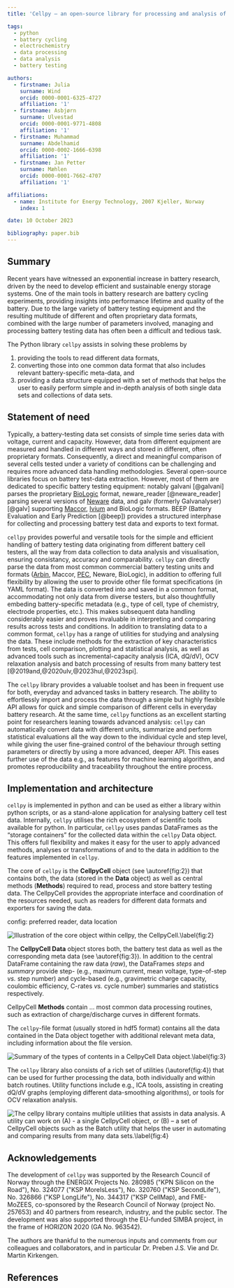```yaml
---
title: 'Cellpy – an open-source library for processing and analysis of battery testing data'

tags:
  - python
  - battery cycling
  - electrochemistry
  - data processing
  - data analysis
  - battery testing

authors:
  - firstname: Julia
    surname: Wind
    orcid: 0000-0001-6325-4727
    affiliation: '1'
  - firstname: Asbjørn
    surname: Ulvestad
    orcid: 0000-0001-9771-4808
    affiliation: '1'
  - firstname: Muhammad
    surname: Abdelhamid
    orcid: 0000-0002-1666-6398
    affiliation: '1'
  - firstname: Jan Petter
    surname: Mæhlen
    orcid: 0000-0001-7662-4707
    affiliation: '1'

affiliations:
  - name: Institute for Energy Technology, 2007 Kjeller, Norway
    index: 1

date: 10 October 2023

bibliography: paper.bib
---
```


## Summary

Recent years have witnessed an exponential increase in battery research, driven by the need to develop efficient and sustainable energy storage systems. One of the main tools in battery research are battery cycling experiments, providing insights into performance lifetime and quality of the battery. Due to the large variety of battery testing equipment and the resulting multitude of different and often proprietary data formats, combined with the large number of parameters involved, managing and processing battery testing data has often been a difficult and tedious task.

The Python library `cellpy` assists in solving these problems by

1. providing the tools to read different data formats,
2. converting those into one common data format that also includes relevant battery-specific meta-data, and
3. providing a data structure equipped with a set of methods that helps the user to easily perform simple and in-depth analysis of both single data sets and collections of data sets.

## Statement of need

Typically, a battery-testing data set consists of simple time series data with voltage, current and capacity. <!--- The most common way of structuring battery data is to split the time series data into so-called battery cycles(charge & discharge), where each cycle consists of several steps. \autoref{fig:1} illustrates a typical data set containing one full cycle consisting of four steps (“s1” to “s4”). Analysing individual cycles and steps allows to gain a detailed understanding of the battery cell. ![Illustration of battery cell test data.\label{fig:1}](./Figures/Cell-test-data.jpg) -->
However, data from different equipment are measured and handled in different ways and stored in different, often proprietary formats. Consequently, a direct and meaningful comparison of several cells tested under a variety of conditions can be challenging and requires more advanced data handling methodologies.
Several open-source libraries focus on battery test-data extraction. However, most of them are dedicated to specific battery testing equipment: notably galvani [@galvani] parses the proprietary [BioLogic](https://www.biologic.net/) format, neware_reader [@neware_reader] parsing several versions of [Neware](https://newarebattery.com/) data, and galv (formerly Galvanalyser) [@galv] supporting [Maccor](http://www.maccor.com/), [Ivium](https://www.ivium.com/) and BioLogic formats. BEEP (Battery Evaluation and Early Prediction [@beep]) provides a structured interphase for collecting and processing battery test data and exports to text format.

`cellpy` provides powerful and versatile tools for the simple and efficient handling of battery testing data originating from different battery cell testers, all the way from data collection to data analysis and visualisation, ensuring consistancy, accuracy and comparability. `cellpy` can directly parse the data from most common commercial battery testing units and formats ([Arbin](http://www.arbin.com/), Maccor, [PEC](https://www.peccorp.com/battery-testing-solutions/), Neware, BioLogic), in addition to offering full flexibility by allowing the user to provide other file format specifications (in YAML format). The data is converted into and saved in a common format, accommodating not only data from diverse testers, but also thoughtfully embeding battery-specific metadata (e.g., type of cell, type of chemistry, electrode properties, etc.). This makes subsequent data handling considerably easier and proves invaluable in interpreting and comparing results across tests and conditions. In addition to translating data to a common format, `cellpy` has a range of utilities for studying and analysing the data. These include methods for the extraction of key characteristics from tests, cell comparison, plotting and statistical analysis, as well as advanced tools such as incremental-capacity analysis (ICA, dQ/dV), OCV relaxation analysis and batch processing of results from many battery test [@2019and,@2020ulv,@2023hul,@2023spi].

The `cellpy` library provides a valuable toolset and has been in frequent use for both, everyday and advanced tasks in battery research. The ability to effortlessly import and process the data through a simple but highly flexible API allows for quick and simple comparison of different cells in everyday battery research. At the same time, `cellpy` functions as an excellent starting point for researchers leaning towards advanced analysis: `cellpy` can automatically convert data with different units, summarize and perform statistical evaluations all the way down to the individual cycle and step level, while giving the user fine-grained control of the behaviour through setting parameters or directly by using a more advanced, deeper API. This eases further use of the data e.g., as features for machine learning algorithm, and promotes reproducibility and traceability throughout the entire process.

## Implementation and architecture

`cellpy` is implemented in python and can be used as either a library within python scripts, or as a stand-alone application for analysing battery cell test data. Internally, `cellpy` utilises the rich ecosystem of scientific tools available for python. In particular, `cellpy` uses pandas DataFrames as the “storage containers” for the collected data within the `cellpy` Data object. This offers full flexibility and makes it easy for the user to apply advanced methods, analyses or transformations of and to the data in addition to the features implemented in `cellpy`.

The core of `cellpy` is the **CellpyCell** object (see \autoref{fig:2}) that contains both, the data (stored in the **Data** object) as well as central methods (**Methods**) required to read, process and store battery testing data. The CellpyCell provides the appropriate interface and coordination of the resources needed, such as readers for different data formats and exporters for saving the data.

config: preferred reader, data location

![Illustration of the core object within ``cellpy``, the **CellpyCell**.\label{fig:2}](Figures/CellpyCell.jpg)

The **CellpyCell Data** object stores both, the battery test data as well as the corresponding meta data (see \autoref{fig:3}). In addition to the central DataFrame containing the raw data (*raw*), the DataFrames *steps* and *summary* provide step- (e.g., maximum current, mean voltage, type-of-step *vs.* step number) and cycle-based (e.g., gravimetric charge capacity, coulombic efficiency, C-rates *vs.* cycle number) summaries and statistics respectively.

CellpyCell **Methods** contain ... most common data processing routines, such as extraction of charge/discharge curves in different formats.

The `cellpy`-file format (usually stored in hdf5 format) contains all the data contained in the Data object together with additional relevant meta data, including information about the file version.

![Summary of the types of contents in a **CellpyCell Data** object.\label{fig:3}](Figures/CellpyData.jpg)

The `cellpy` library also consists of a rich set of utilities (\autoref{fig:4}) that can be used for further processing the data, both individually and within batch routines. Utility functions include e.g., ICA tools, assisting in creating dQ/dV graphs (employing different data-smoothing algorithms), or tools for OCV relaxation analysis.

![The `cellpy` library contains multiple utilities that assists in data analysis. A utility can work on (A) - a single **CellpyCell** object, or (B) – a set of CellpyCell objects such as the Batch utility that helps the user in automating and comparing results from many data sets.\label{fig:4}](Figures/Cellpy-Utils.jpg)

## Acknowledgements

The development of `cellpy` was supported by the Research Council of Norway through the ENERGIX Projects No. 280985 ("KPN Silicon on the Road"), No. 324077 ("KSP MoreIsLess"),  No. 320760 ("KSP SecondLife"), No. 326866 ("KSP LongLife"), No. 344317 ("KSP CellMap), and FME-MoZEES, co-sponsored by the Research Council of Norway (project No. 257653) and 40 partners from research, industry, and the public sector. The development was also supported through the EU-funded SIMBA project, in the frame of HORIZON 2020 (GA No. 963542).

The authors are thankful to the numerous inputs and comments from our colleagues and collaborators, and in particular Dr. Preben J.S. Vie and Dr. Martin Kirkengen.

## References
